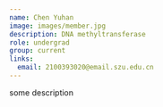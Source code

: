 ```yaml
---
name: Chen Yuhan
image: images/member.jpg
description: DNA methyltransferase
role: undergrad
group: current
links:
  email: 2100393020@email.szu.edu.cn
---
```

some description
